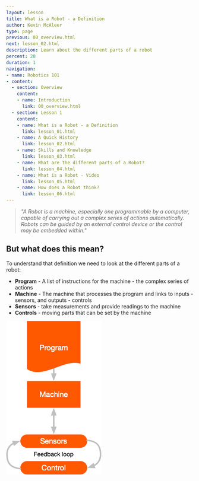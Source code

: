 ```yaml
---
layout: lesson
title: What is a Robot - a Definition
author: Kevin McAleer
type: page
previous: 00_overview.html
next: lesson_02.html
description: Learn about the different parts of a robot
percent: 28
duration: 1
navigation:
- name: Robotics 101
- content:
  - section: Overview
    content:
    - name: Introduction
      link: 00_overview.html
  - section: Lesson 1
    content:
    - name: What is a Robot - a Definition
      link: lesson_01.html
    - name: A Quick History
      link: lesson_02.html
    - name: Skills and Knowledge
      link: lesson_03.html
    - name: What are the different parts of a Robot?
      link: lesson_04.html
    - name: What is a Robot - Video
      link: lesson_05.html
    - name: How does a Robot think?
      link: lesson_06.html
---
```



> *"A Robot is a machine, especially one programmable by a computer, capable of carrying out a  complex series of actions automatically.*
> *Robots can be guided by an external control device or the control may be embedded within."*

## But what does this mean?

To understand that definition we need to look at the different parts of a robot:

* **Program** - A list of instructions for the machine - the complex series of actions
* **Machine** - The machine that processes the program and links to inputs - sensors, and outputs - controls
* **Sensors** - take measurements and provide readings to the machine
* **Controls** - moving parts that can be set by the machine

![Machine diagram](assets/machine.png)